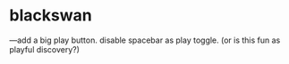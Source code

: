 # blackswan






—add a big play button. disable spacebar as play toggle.
(or is this fun as playful discovery?)

